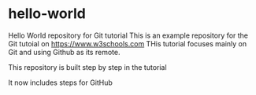 # hello-world
Hello World repository for Git tutorial
This is an example repository for the Git tutoial on https://www.w3schools.com
THis tutorial focuses mainly on Git and using Github as its remote.

This repository is built step by step in the tutorial

It now includes steps for GitHub

